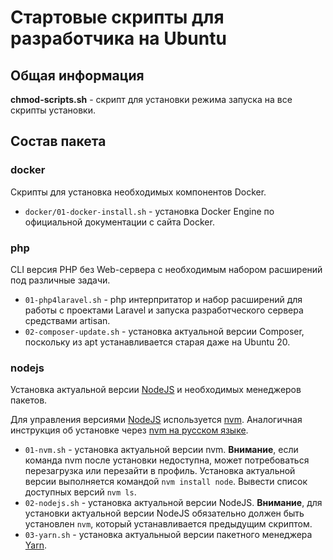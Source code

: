 # Стартовые скрипты для разработчика на Ubuntu

## Общая информация

**chmod-scripts.sh** - скрипт для установки режима запуска на все скрипты установки.

## Состав пакета

### docker

Скрипты для установка необходимых компонентов Docker.

* `docker/01-docker-install.sh` - установка Docker Engine по официальной документации с сайта Docker.

### php

CLI версия PHP без Web-сервера с необходимым набором расширений под различные задачи.

* `01-php4laravel.sh` - php интерпритатор и набор расширений для работы с проектами Laravel и запуска разработческого сервера средствами artisan.
* `02-composer-update.sh` - установка актуальной версии Composer, поскольку из apt устанавливается старая даже на Ubuntu 20.

### nodejs

Установка актуальной версии [NodeJS](https://nodejs.org/) и необходимых менеджеров пакетов.

Для управления версиями [NodeJS](https://nodejs.org/) используется [nvm](https://github.com/nvm-sh/nvm). Аналогичная инструкция об установке через [nvm на русском языке](https://habr.com/ru/company/timeweb/blog/541452/).

* `01-nvm.sh` - установка актуальной версии nvm. **Внимание**, если команда nvm после установки недоступна, может потребоваться перезагрузка или перезайти в профиль. Установка актуальной версии выполняется командой `nvm install node`. Вывести список доступных версий `nvm ls`.
* `02-nodejs.sh` - установка актуальной версии NodeJS. **Внимание**, для установки актуальной версии NodeJS обязательно должен быть установлен `nvm`, который устанавливается предыдущим скриптом.
* `03-yarn.sh` - установка актуальныой версии пакетного менеджера [Yarn](https://yarnpkg.com/).
